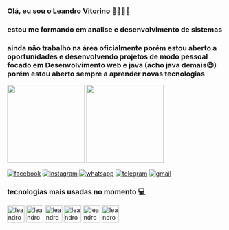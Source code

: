  ### Olá, eu sou o Leandro Vitorino 🙋🏿‍♂️😉 
### estou me formando em analise e desenvolvimento de sistemas
### ainda não trabalho na área oficialmente porém estou aberto a oportunidades e desenvolvendo projetos de modo pessoal focado em  Desenvolvimento web e java (acho java demais😉) porém estou aberto sempre a aprender novas tecnologias

<div>
<img height= "180em" src="https://github-readme-stats.vercel.app/api?username=lvmarinho&show_icons=true&theme=tokyonight"/>
<img height= "180em" src="https://github-readme-stats.vercel.app/api/top-langs/?username=lvmarinho&layout=compact&theme=tokyonight"/>
</div>

[![facebook](https://img.shields.io/badge/Facebook-1877F2?style=for-the-badge&logo=facebook&logoColor=white)](https://www.facebook.com/leandro.vitorino.758)
[![instagram](https://img.shields.io/badge/Instagram-E4405F?style=for-the-badge&logo=instagram&logoColor=white)](http://instagram.com/lv_marinho)
[![whatsapp](https://img.shields.io/badge/WhatsApp-25D366?style=for-the-badge&logo=whatsapp&logoColor=white)](5521988757207)
[![telegram](https://img.shields.io/badge/Telegram-2CA5E0?style=for-the-badge&logo=telegram&logoColor=white)](@leo_lvm)
[![gmail](https://img.shields.io/badge/Gmail-D14836?style=for-the-badge&logo=gmail&logoColor=white)](https://www.gmail.com/arcanjo.lm@gmail.com)


### tecnologias mais usadas no momento 💻

<div>
<img align="center" alt="leandro-html" height="40" widht="50" src="https://cdn.jsdelivr.net/gh/devicons/devicon/icons/html5/html5-original-wordmark.svg"/>
 
<img align="center" alt="leandro-css" height="40" widht="50" src="https://cdn.jsdelivr.net/gh/devicons/devicon/icons/css3/css3-original-wordmark.svg"/>

<img align="center" alt="leandro-javascript" height="40" widht="50" src="https://cdn.jsdelivr.net/gh/devicons/devicon/icons/javascript/javascript-original.svg"/>
 
<img align="center" alt="leandro-java" height="40" widht="50" src="https://cdn.jsdelivr.net/gh/devicons/devicon/icons/java/java-original-wordmark.svg"/>
 <img align="center" alt="leandro-spring" height="40" widht="50" src=
"https://cdn.jsdelivr.net/gh/devicons/devicon/icons/spring/spring-original-wordmark.svg"/>
 
  <img align="center" alt="leandro-spring" height="40" widht="50" src="https://cdn.jsdelivr.net/gh/devicons/devicon/icons/mysql/mysql-original-wordmark.svg" />
 
 
</div>
